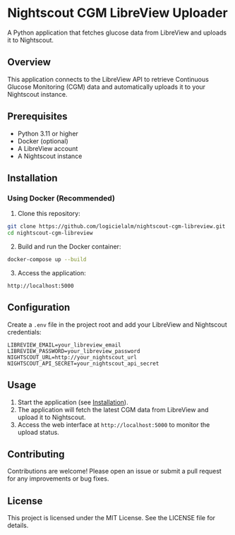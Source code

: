 # Nightscout CGM LibreView Uploader

A Python application that fetches glucose data from LibreView and uploads it to Nightscout.

## Overview

This application connects to the LibreView API to retrieve Continuous Glucose Monitoring (CGM) data and automatically uploads it to your Nightscout instance.

## Prerequisites

- Python 3.11 or higher
- Docker (optional)
- A LibreView account
- A Nightscout instance

## Installation

### Using Docker (Recommended)

1. Clone this repository:
```bash
git clone https://github.com/logicielalm/nightscout-cgm-libreview.git
cd nightscout-cgm-libreview
```

2. Build and run the Docker container:
```bash
docker-compose up --build
```

3. Access the application:
```
http://localhost:5000
```

## Configuration

Create a `.env` file in the project root and add your LibreView and Nightscout credentials:

```
LIBREVIEW_EMAIL=your_libreview_email
LIBREVIEW_PASSWORD=your_libreview_password
NIGHTSCOUT_URL=http://your_nightscout_url
NIGHTSCOUT_API_SECRET=your_nightscout_api_secret
```

## Usage

1. Start the application (see [Installation](#installation)).
2. The application will fetch the latest CGM data from LibreView and upload it to Nightscout.
3. Access the web interface at `http://localhost:5000` to monitor the upload status.

## Contributing

Contributions are welcome! Please open an issue or submit a pull request for any improvements or bug fixes.

## License

This project is licensed under the MIT License. See the LICENSE file for details.